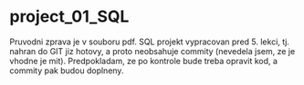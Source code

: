 # project_01_SQL
Pruvodni zprava je v souboru pdf.
SQL projekt vypracovan pred 5. lekci, tj. nahran do GIT jiz hotovy, a proto neobsahuje commity (nevedela jsem, ze je vhodne je mit).
Predpokladam, ze po kontrole bude treba opravit kod, a commity pak budou doplneny. 
